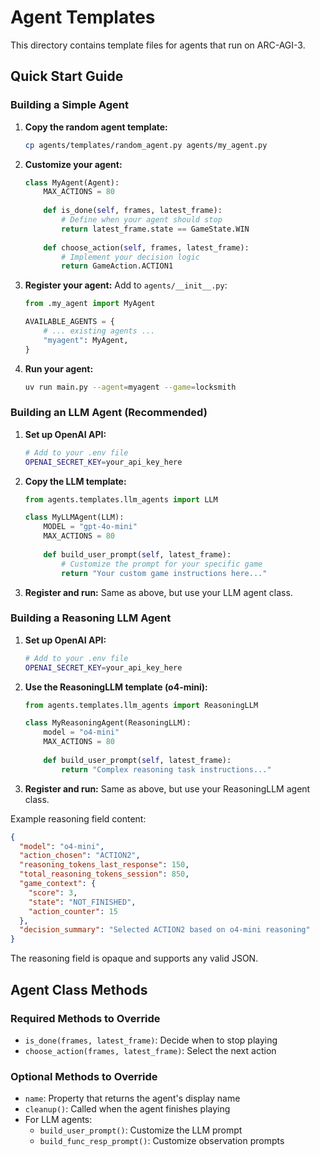 # Agent Templates

This directory contains template files for agents that run on ARC-AGI-3.

## Quick Start Guide

### Building a Simple Agent

1. **Copy the random agent template:**
   ```bash
   cp agents/templates/random_agent.py agents/my_agent.py
   ```

2. **Customize your agent:**
   ```python
   class MyAgent(Agent):
       MAX_ACTIONS = 80
       
       def is_done(self, frames, latest_frame):
           # Define when your agent should stop
           return latest_frame.state == GameState.WIN
       
       def choose_action(self, frames, latest_frame):
           # Implement your decision logic
           return GameAction.ACTION1
   ```

3. **Register your agent:**
   Add to `agents/__init__.py`:
   ```python
   from .my_agent import MyAgent
   
   AVAILABLE_AGENTS = {
       # ... existing agents ...
       "myagent": MyAgent,
   }
   ```

4. **Run your agent:**
   ```bash
   uv run main.py --agent=myagent --game=locksmith
   ```

### Building an LLM Agent (Recommended)

1. **Set up OpenAI API:**
   ```bash
   # Add to your .env file
   OPENAI_SECRET_KEY=your_api_key_here
   ```

2. **Copy the LLM template:**
   ```python
   from agents.templates.llm_agents import LLM
   
   class MyLLMAgent(LLM):
       MODEL = "gpt-4o-mini"
       MAX_ACTIONS = 80
       
       def build_user_prompt(self, latest_frame):
           # Customize the prompt for your specific game
           return "Your custom game instructions here..."
   ```

3. **Register and run:**
   Same as above, but use your LLM agent class.

### Building a Reasoning LLM Agent

1. **Set up OpenAI API:**
   ```bash
   # Add to your .env file
   OPENAI_SECRET_KEY=your_api_key_here
   ```

2. **Use the ReasoningLLM template (o4-mini):**
   ```python
   from agents.templates.llm_agents import ReasoningLLM
   
   class MyReasoningAgent(ReasoningLLM):
       model = "o4-mini"
       MAX_ACTIONS = 80
       
       def build_user_prompt(self, latest_frame):
           return "Complex reasoning task instructions..."
   ```

3. **Register and run:**
   Same as above, but use your ReasoningLLM agent class.

Example reasoning field content:
   
   ```json
   {
     "model": "o4-mini",
     "action_chosen": "ACTION2",
     "reasoning_tokens_last_response": 150,
     "total_reasoning_tokens_session": 850,
     "game_context": {
       "score": 3,
       "state": "NOT_FINISHED",
       "action_counter": 15
     },
     "decision_summary": "Selected ACTION2 based on o4-mini reasoning"
   }
   ```

The reasoning field is opaque and supports any valid JSON.

## Agent Class Methods

### Required Methods to Override
- `is_done(frames, latest_frame)`: Decide when to stop playing
- `choose_action(frames, latest_frame)`: Select the next action

### Optional Methods to Override
- `name`: Property that returns the agent's display name
- `cleanup()`: Called when the agent finishes playing
- For LLM agents:
  - `build_user_prompt()`: Customize the LLM prompt
  - `build_func_resp_prompt()`: Customize observation prompts
